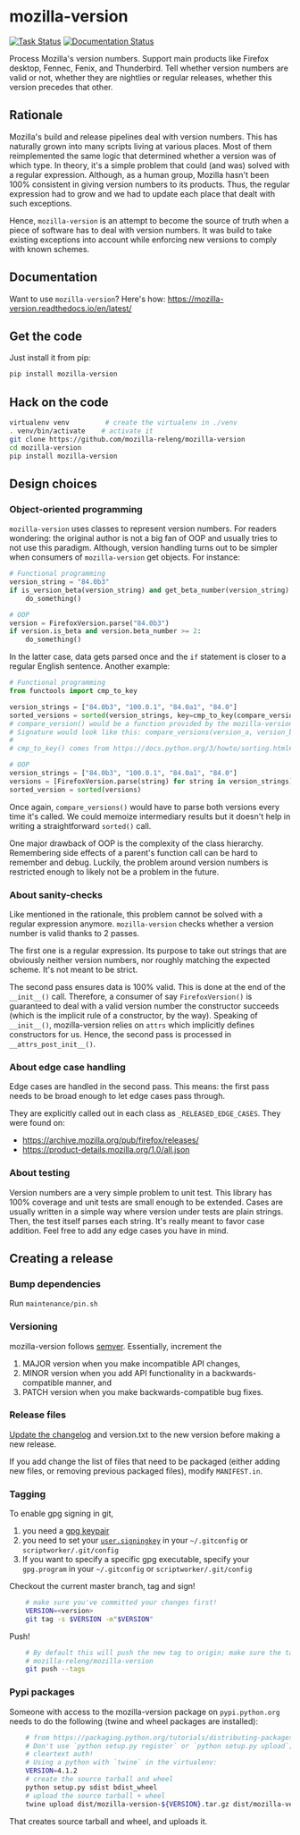 # mozilla-version

[![Task Status](https://firefox-ci-tc.services.mozilla.com/api/github/v1/repository/mozilla-releng/mozilla-version/main/badge.svg)](https://firefox-ci-tc.services.mozilla.com/api/github/v1/repository/mozilla-releng/mozilla-version/main/latest) [![Documentation Status](https://readthedocs.org/projects/mozilla-version/badge/?version=latest)](https://mozilla-version.readthedocs.io/en/latest/?badge=latest)


Process Mozilla's version numbers. Support main products like Firefox desktop, Fennec, Fenix, and Thunderbird. Tell whether version numbers are valid or not, whether they are nightlies or regular releases, whether this version precedes that other.

## Rationale

Mozilla's build and release pipelines deal with version numbers. This has naturally grown into many scripts living at various places. Most of them reimplemented the same logic that determined whether a version was of which type. In theory, it's a simple problem that could (and was) solved with a regular expression. Although, as a human group, Mozilla hasn't been 100% consistent in giving version numbers to its products. Thus, the regular expression had to grow and we had to update each place that dealt with such exceptions.

Hence, `mozilla-version` is an attempt to become the source of truth when a piece of software has to deal with version numbers. It was build to take existing exceptions into account while enforcing new versions to comply with known schemes.

## Documentation

Want to use `mozilla-version`? Here's how: https://mozilla-version.readthedocs.io/en/latest/

## Get the code

Just install it from pip:

```sh
pip install mozilla-version
```


## Hack on the code
```sh
virtualenv venv         # create the virtualenv in ./venv
. venv/bin/activate    # activate it
git clone https://github.com/mozilla-releng/mozilla-version
cd mozilla-version
pip install mozilla-version
```


## Design choices


### Object-oriented programming

`mozilla-version` uses classes to represent version numbers. For readers wondering: the original author is not a big fan of OOP and usually tries to not use this paradigm. Although, version handling turns out to be simpler when consumers of `mozilla-version` get objects. For instance:

```py
# Functional programming
version_string = "84.0b3"
if is_version_beta(version_string) and get_beta_number(version_string) >= 2:
    do_something()

# OOP
version = FirefoxVersion.parse("84.0b3")
if version.is_beta and version.beta_number >= 2:
    do_something()
```

In the latter case, data gets parsed once and the `if` statement is closer to a regular English sentence. Another example:

```py
# Functional programming
from functools import cmp_to_key

version_strings = ["84.0b3", "100.0.1", "84.0a1", "84.0"]
sorted_versions = sorted(version_strings, key=cmp_to_key(compare_versions))
# compare_version() would be a function provided by the mozilla-version library.
# Signature would look like this: compare_versions(version_a, version_b)
#
# cmp_to_key() comes from https://docs.python.org/3/howto/sorting.html#the-old-way-using-the-cmp-parameter

# OOP
version_strings = ["84.0b3", "100.0.1", "84.0a1", "84.0"]
versions = [FirefoxVersion.parse(string) for string in version_strings]
sorted_version = sorted(versions)
```

Once again, `compare_versions()` would have to parse both versions every time it's called. We could memoize intermediary results but it doesn't help in writing a straightforward `sorted()` call.

One major drawback of OOP is the complexity of the class hierarchy. Remembering side effects of a parent's function call can be hard to remember and debug. Luckily, the problem around version numbers is restricted enough to likely not be a problem in the future.


### About sanity-checks

Like mentioned in the rationale, this problem cannot be solved with a regular expression anymore. `mozilla-version` checks whether a version number is valid thanks to 2 passes.

The first one is a regular expression. Its purpose to take out strings that are obviously neither version numbers, nor roughly matching the expected scheme. It's not meant to be strict.

The second pass ensures data is 100% valid. This is done at the end of the `__init__()` call. Therefore, a consumer of say `FirefoxVersion()` is guaranteed to deal with a valid version number the constructor succeeds (which is the implicit rule of a constructor, by the way). Speaking of `__init__()`, mozilla-version relies on `attrs` which implicitly defines constructors for us. Hence, the second pass is processed in `__attrs_post_init__()`.


### About edge case handling

Edge cases are handled in the second pass. This means: the first pass needs to be broad enough to let edge cases pass through.

They are explicitly called out in each class as `_RELEASED_EDGE_CASES`. They were found on:
 * https://archive.mozilla.org/pub/firefox/releases/
 * https://product-details.mozilla.org/1.0/all.json


### About testing

Version numbers are a very simple problem to unit test. This library has 100% coverage and unit tests are small enough to be extended. Cases are usually written in a simple way where version under tests are plain strings. Then, the test itself parses each string. It's really meant to favor case addition. Feel free to add any edge cases you have in mind.

## Creating a release

### Bump dependencies

Run `maintenance/pin.sh`

### Versioning

mozilla-version follows [semver](http://semver.org/).  Essentially, increment the

1. MAJOR version when you make incompatible API changes,
2. MINOR version when you add API functionality in a backwards-compatible manner, and
3. PATCH version when you make backwards-compatible bug fixes.

### Release files

[Update the changelog](http://keepachangelog.com/) and version.txt to the new version before making a new release.

If you add change the list of files that need to be packaged (either adding new files, or removing previous packaged files), modify `MANIFEST.in`.

### Tagging

To enable gpg signing in git,

1. you need a [gpg keypair](https://wiki.mozilla.org/Security/Guidelines/Key_Management#PGP.2FGnuPG)
2. you need to set your [`user.signingkey`](https://git-scm.com/book/en/v2/Git-Tools-Signing-Your-Work#GPG-Introduction) in your `~/.gitconfig` or `scriptworker/.git/config`
3. If you want to specify a specific gpg executable, specify your `gpg.program` in your `~/.gitconfig` or `scriptworker/.git/config`

Checkout the current master branch, tag and sign!

```bash
    # make sure you've committed your changes first!
    VERSION=<version>
    git tag -s $VERSION -m"$VERSION"
```

Push!

```bash
    # By default this will push the new tag to origin; make sure the tag gets pushed to
    # mozilla-releng/mozilla-version
    git push --tags
```

### Pypi packages

Someone with access to the mozilla-version package on `pypi.python.org` needs to do the following (twine and wheel packages are installed):

```bash
    # from https://packaging.python.org/tutorials/distributing-packages/#uploading-your-project-to-pypi
    # Don't use `python setup.py register` or `python setup.py upload`; this may use
    # cleartext auth!
    # Using a python with `twine` in the virtualenv:
    VERSION=4.1.2
    # create the source tarball and wheel
    python setup.py sdist bdist_wheel
    # upload the source tarball + wheel
    twine upload dist/mozilla-version-${VERSION}.tar.gz dist/mozilla-version-${VERSION}-py3-none-any.whl
```

That creates source tarball and wheel, and uploads it.
